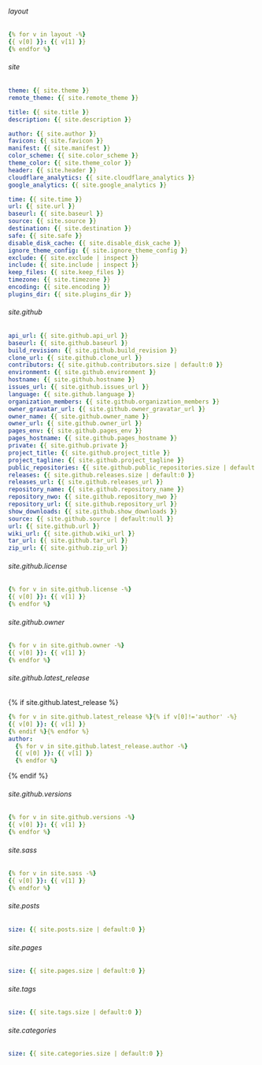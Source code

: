 <style> .markdown-body .highlight pre{max-height:400px} </style>

###### layout

```yml
{% for v in layout -%}
{{ v[0] }}: {{ v[1] }}
{% endfor %}
```

###### site

```yml
theme: {{ site.theme }}
remote_theme: {{ site.remote_theme }}

title: {{ site.title }}
description: {{ site.description }}

author: {{ site.author }}
favicon: {{ site.favicon }}
manifest: {{ site.manifest }}
color_scheme: {{ site.color_scheme }}
theme_color: {{ site.theme_color }}
header: {{ site.header }}
cloudflare_analytics: {{ site.cloudflare_analytics }}
google_analytics: {{ site.google_analytics }}

time: {{ site.time }}
url: {{ site.url }}
baseurl: {{ site.baseurl }}
source: {{ site.source }}
destination: {{ site.destination }}
safe: {{ site.safe }}
disable_disk_cache: {{ site.disable_disk_cache }}
ignore_theme_config: {{ site.ignore_theme_config }}
exclude: {{ site.exclude | inspect }}
include: {{ site.include | inspect }}
keep_files: {{ site.keep_files }}
timezone: {{ site.timezone }}
encoding: {{ site.encoding }}
plugins_dir: {{ site.plugins_dir }}

```

###### site.github

```yml
api_url: {{ site.github.api_url }}
baseurl: {{ site.github.baseurl }}
build_revision: {{ site.github.build_revision }}
clone_url: {{ site.github.clone_url }}
contributors: {{ site.github.contributors.size | default:0 }}
environment: {{ site.github.environment }}
hostname: {{ site.github.hostname }}
issues_url: {{ site.github.issues_url }}
language: {{ site.github.language }}
organization_members: {{ site.github.organization_members }}
owner_gravatar_url: {{ site.github.owner_gravatar_url }}
owner_name: {{ site.github.owner_name }}
owner_url: {{ site.github.owner_url }}
pages_env: {{ site.github.pages_env }}
pages_hostname: {{ site.github.pages_hostname }}
private: {{ site.github.private }}
project_title: {{ site.github.project_title }}
project_tagline: {{ site.github.project_tagline }}
public_repositories: {{ site.github.public_repositories.size | default:0 }}
releases: {{ site.github.releases.size | default:0 }}
releases_url: {{ site.github.releases_url }}
repository_name: {{ site.github.repository_name }}
repository_nwo: {{ site.github.repository_nwo }}
repository_url: {{ site.github.repository_url }}
show_downloads: {{ site.github.show_downloads }}
source: {{ site.github.source | default:null }}
url: {{ site.github.url }}
wiki_url: {{ site.github.wiki_url }}
tar_url: {{ site.github.tar_url }}
zip_url: {{ site.github.zip_url }}

```

###### site.github.license

```yml
{% for v in site.github.license -%}
{{ v[0] }}: {{ v[1] }}
{% endfor %}
```

###### site.github.owner

```yml
{% for v in site.github.owner -%}
{{ v[0] }}: {{ v[1] }}
{% endfor %}
```

###### site.github.latest_release

{% if site.github.latest_release %}
```yml
{% for v in site.github.latest_release %}{% if v[0]!='author' -%}
{{ v[0] }}: {{ v[1] }}
{% endif %}{% endfor %}
author:
  {% for v in site.github.latest_release.author -%}
  {{ v[0] }}: {{ v[1] }}
  {% endfor %}
```
{% endif %}

###### site.github.versions

```yml
{% for v in site.github.versions -%}
{{ v[0] }}: {{ v[1] }}
{% endfor %}
```

###### site.sass

```yml
{% for v in site.sass -%}
{{ v[0] }}: {{ v[1] }}
{% endfor %}
```

###### site.posts

```yml
size: {{ site.posts.size | default:0 }}
```

###### site.pages

```yml
size: {{ site.pages.size | default:0 }}
```

###### site.tags

```yml
size: {{ site.tags.size | default:0 }}
```

###### site.categories

```yml
size: {{ site.categories.size | default:0 }}
```
